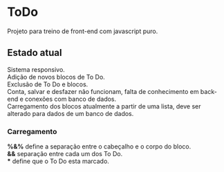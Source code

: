 # ToDo
Projeto para treino de front-end com javascript puro.


## Estado atual

Sistema responsivo.\
Adição de novos blocos de To Do.\
Exclusão de To Do e blocos.\
Conta, salvar e desfazer não funcionam, falta de conhecimento em back-end e conexões com banco de dados.\
Carregamento dos blocos atualmente a partir de uma lista, deve ser alterado para dados de um banco de dados.

### Carregamento
**%&%** define a separação entre o cabeçalho e o corpo do bloco.\
**&&** separação entre cada um dos To Do.\
**\*** define que o To Do esta marcado.
